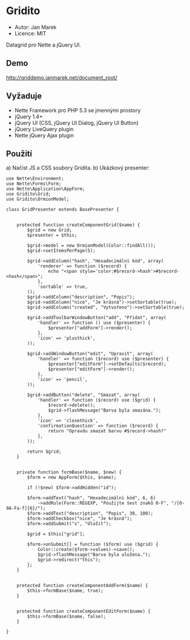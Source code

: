 Gridito
=======

- Autor: Jan Marek
- Licence: MIT

Datagrid pro Nette a jQuery UI.

Demo
----

http://griddemo.janmarek.net/document_root/

Vyžaduje
--------

- Nette Framework pro PHP 5.3 se jmennými prostory
- jQuery 1.4+
- jQuery UI (CSS, jQuery UI Dialog, jQuery UI Button)
- jQuery LiveQuery plugin
- Nette jQuery Ajax plugin

Použití
-------

a) Načíst JS a CSS soubory Gridita.
b) Ukázkový presenter:

	use Nette\Environment;
	use Nette\Forms\Form;
	use Nette\Application\AppForm;
	use Gridito\Grid;
	use Gridito\OrmionModel;

	class GridPresenter extends BasePresenter {


		protected function createComponentGrid($name) {
			$grid = new Grid;
			$presenter = $this;

			$grid->model = new OrmionModel(Color::findAll());
			$grid->setItemsPerPage(5);

			$grid->addColumn("hash", "Hexadecimální kód", array(
				'renderer' => function ($record) {
					echo "<span style='color:#$record->hash'>#$record->hash</span>";
				},
				'sortable' => true,
			));
			$grid->addColumn("description", "Popis");
			$grid->addColumn("nice", "Je krásná")->setSortable(true);
			$grid->addColumn("created", "Vytvořeno")->setSortable(true);

			$grid->addToolbarWindowButton("add", "Přidat", array(
				'handler' => function () use ($presenter) {
					$presenter["addForm"]->render();
				},
				'icon' => 'plusthick',
			));

			$grid->addWindowButton("edit", "Upravit", array(
				'handler' => function ($record) use ($presenter) {
					$presenter["editForm"]->setDefaults($record);
					$presenter["editForm"]->render();
				},
				'icon' => 'pencil',
			));

			$grid->addButton("delete", "Smazat", array(
				'handler' => function ($record) use ($grid) {
					$record->delete();
					$grid->flashMessage("Barva byla smazána.");
				},
				'icon' => 'closethick',
				'confirmationQuestion' => function ($record) {
					return "Opravdu smazat barvu #$record->hash?"
				},
			));

			return $grid;
		}


		private function formBase($name, $new) {
			$form = new AppForm($this, $name);

			if (!$new) $form->addHidden("id");

			$form->addText("hash", "Hexadecimální kód", 6, 6)
				->addRule(Form::REGEXP, "Použijte šest znaků 0-F", "/[0-9A-Fa-f]{6}/");
			$form->addText("description", "Popis", 30, 100);
			$form->addCheckbox("nice", "Je krásná");
			$form->addSubmit("s", "Uložit");

			$grid = $this["grid"];

			$form->onSubmit[] = function ($form) use ($grid) {
				Color::create($form->values)->save();
				$grid->flashMessage("Barva byla uložena.");
				$grid->redirect("this");
			};
		}


		protected function createComponentAddForm($name) {
			$this->formBase($name, true);
		}


		protected function createComponentEditForm($name) {
			$this->formBase($name, false);
		}

	}